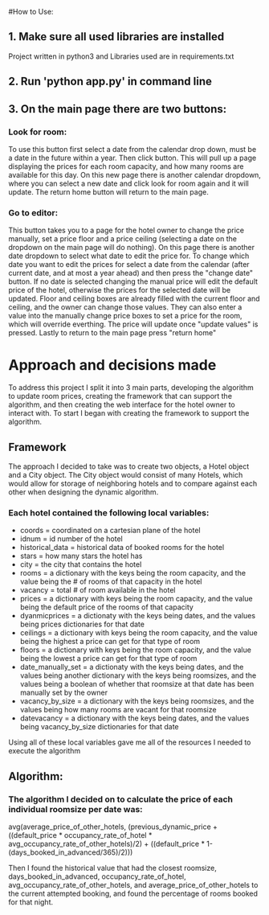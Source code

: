#How to Use:
## 1. Make sure all used libraries are installed
Project written in python3 and Libraries used are in requirements.txt
## 2. Run 'python app.py' in command line
## 3. On the main page there are two buttons:
### Look for room:
To use this button first select a date from the calendar drop down, must be a date in the future within a year. Then click button. This will pull up a page displaying the prices for each room capacity, and how many rooms are available for this day. On this new page there is another calendar dropdown, where you can select a new date and click look for room again and it will update. The return home button will return to the main page.
### Go to editor:
This button takes you to a page for the hotel owner to change the price manually, set a price floor and a price ceiling (selecting a date on the dropdown on the main page will do nothing). On this page there is another date dropdown to select what date to edit the price for. To change which date you want to edit the prices for select a date from the calendar (after current date, and at most a year ahead) and then press the "change date" button. If no date is selected changing the manual price will edit the default price of the hotel, otherwise the prices for the selected date will be updated. Floor and ceiling boxes are already filled with the current floor and ceiling, and the owner can change those values. They can also enter a value into the manually change price boxes to set a price for the room, which will override everthing. The price will update once "update values" is pressed. Lastly to return to the main page press "return home"


# Approach and decisions made
To address this project I split it into 3 main parts, developing the algorithm to update room prices, creating the framework that can support the algorithm, and then creating the web interface for the hotel owner to interact with. To start I began with creating the framework to support the algorithm.
## Framework
The approach I decided to take was to create two objects, a Hotel object and a City object. The City object would consist of many Hotels, which would allow for storage of neighboring hotels and to compare against each other when designing the dynamic algorithm. 
### Each hotel contained the following local variables:
- coords = coordinated on a cartesian plane of the hotel
- idnum = id number of the hotel
- historical_data = historical data of booked rooms for the hotel
- stars = how many stars the hotel has
- city = the city that contains the hotel
- rooms = a dictionary with the keys being the room capacity, and the value being the # of rooms of that capacity in the hotel
- vacancy = total # of room available in the hotel
- prices = a dictionary with keys being the room capacity, and the value being the default price of the rooms of that capacity
- dyanmicprices = a dictionaty with the keys being dates, and the values being prices dictionaries for that date
- ceilings = a dictionary with keys being the room capacity, and the value being the highest a price can get for that type of room
- floors = a dictionary with keys being the room capacity, and the value being the lowest a price can get for that type of room
- date_manually_set = a dictionaty with the keys being dates, and the values being another dictionary with the keys being roomsizes, and the values being a boolean of whether that roomsize at that date has been manually set by the owner
- vacancy_by_size = a dictionary with the keys being roomsizes, and the values being how many rooms are vacant for that roomsize
- datevacancy = a dictionary with the keys being dates, and the values being vacancy_by_size dictionaries for that date

Using all of these local variables gave me all of the resources I needed to execute the algorithm

## Algorithm:
### The algorithm I decided on to calculate the price of each individual roomsize per date was: 
avg(average_price_of_other_hotels, (previous_dynamic_price + ((default_price * occupancy_rate_of_hotel * avg_occupancy_rate_of_other_hotels)/2) + ((default_price * 1-(days_booked_in_advanced/365)/2)))


Then I found the historical value that had the closest roomsize, days_booked_in_advanced, occupancy_rate_of_hotel, avg_occupancy_rate_of_other_hotels, and average_price_of_other_hotels to the current attempted booking, and found the percentage of rooms booked for that night. 

